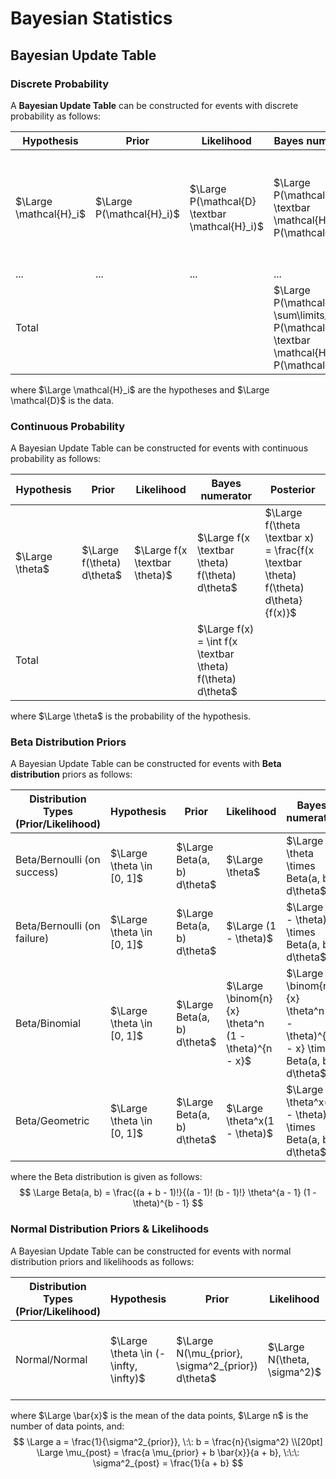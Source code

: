 # Bayesian Statistics

## Bayesian Update Table

### Discrete Probability

A **Bayesian Update Table** can be constructed for events with discrete probability as follows:

Hypothesis | Prior | Likelihood | Bayes numerator  | Posterior
--- | --- | --- | --- | ---
$\Large \mathcal{H}_i$ | $\Large P(\mathcal{H}_i)$ | $\Large P(\mathcal{D} \textbar \mathcal{H}_i)$ | $\Large P(\mathcal{D} \textbar \mathcal{H}_i) P(\mathcal{H}_i)$ | $\Large P(\mathcal{H}_i \textbar \mathcal{D}) = \frac{P(\mathcal{D} \textbar \mathcal{H}_i) P(\mathcal{H}_i)}{P(\mathcal{D})}$ 
... | ... | ... | ... | ...
Total | | | $\Large P(\mathcal{D}) = \sum\limits_i P(\mathcal{D} \textbar \mathcal{H}_i) P(\mathcal{H}_i)$ |

where $\Large \mathcal{H}_i$ are the hypotheses and $\Large \mathcal{D}$ is the data.

### Continuous Probability

A Bayesian Update Table can be constructed for events with continuous probability as follows:

Hypothesis | Prior | Likelihood | Bayes numerator  | Posterior
--- | --- | --- | --- | ---
$\Large \theta$ | $\Large f(\theta) d\theta$ | $\Large f(x \textbar \theta)$ | $\Large f(x \textbar \theta) f(\theta) d\theta$ | $\Large f(\theta \textbar x) = \frac{f(x \textbar \theta) f(\theta) d\theta}{f(x)}$ 
Total | | | $\Large f(x) = \int f(x \textbar \theta) f(\theta) d\theta$ |

where $\Large \theta$ is the probability of the hypothesis.

### Beta Distribution Priors

A Bayesian Update Table can be constructed for events with **Beta distribution** priors as follows:

Distribution Types (Prior/Likelihood) | Hypothesis | Prior | Likelihood | Bayes numerator  | Posterior
--- | --- | --- | --- | --- | ---
Beta/Bernoulli (on success) | $\Large \theta \in [0, 1]$ | $\Large Beta(a, b) d\theta$ | $\Large \theta$ | $\Large \theta \times Beta(a, b) d\theta$ | $\Large Beta(a + 1, b)$
Beta/Bernoulli (on failure) | $\Large \theta \in [0, 1]$ | $\Large Beta(a, b) d\theta$ | $\Large (1 - \theta)$ | $\Large (1 - \theta) \times Beta(a, b) d\theta$ | $\Large Beta(a, b + 1)$
Beta/Binomial | $\Large \theta \in [0, 1]$ | $\Large Beta(a, b) d\theta$ | $\Large \binom{n}{x} \theta^n (1 - \theta)^{n - x}$ | $\Large \binom{n}{x} \theta^n (1 - \theta)^{n - x} \times Beta(a, b) d\theta$ | $\Large Beta(a + n, b + n - x)$ 
Beta/Geometric | $\Large \theta \in [0, 1]$ | $\Large Beta(a, b) d\theta$ | $\Large \theta^x(1 - \theta)$ | $\Large \theta^x(1 - \theta) \times Beta(a, b) d\theta$ | $\Large Beta(a + x, b + 1)$

where the Beta distribution is given as follows:
$$
\Large Beta(a, b) = \frac{(a + b - 1)!}{(a - 1)! (b - 1)!} \theta^{a - 1} (1 - \theta)^{b - 1}
$$

### Normal Distribution Priors & Likelihoods

A Bayesian Update Table can be constructed for events with normal distribution priors and likelihoods as follows:

Distribution Types (Prior/Likelihood) | Hypothesis | Prior | Likelihood | Bayes numerator  | Posterior
--- | --- | --- | --- | --- | ---
Normal/Normal | $\Large \theta \in (-\infty, \infty)$ | $\Large N(\mu_{prior}, \sigma^2_{prior}) d\theta$ | $\Large N(\theta, \sigma^2)$ | $\Large  N(a, b) \times N(\theta, \sigma^2) d\theta$ | $\Large N(\mu_{post}, \sigma^2_{post})$

where $\Large \bar{x}$ is the mean of the data points, $\Large n$ is the number of data points, and:
$$
\Large a = \frac{1}{\sigma^2_{prior}}, \:\: b = \frac{n}{\sigma^2} \\[20pt]
\Large \mu_{post} = \frac{a \mu_{prior} + b \bar{x}}{a + b}, \:\:\: \sigma^2_{post} = \frac{1}{a + b}
$$